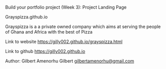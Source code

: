 Build your portfolio project (Week 3): Project Landing Page

Grayspizza.github.io

Grayspizza is a a private owned company which aims at serving the people of Ghana and Africa with the best of  Pizza

Link to website https://gilly002.github.io/grayspizza.html

Link to github https://gilly002.github.io

Author: Gilbert Amenorhu Gilbert <gilbertamenorhu@gmail.com>
